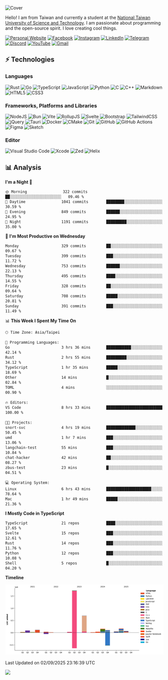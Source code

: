 <picture>
  <source media="(prefers-color-scheme: dark)" srcset="https://github.com/CRT-HAO/CRT-HAO/assets/31580253/6f53f4ab-546f-4db7-9f30-2c5b0711c0a2">
  <img alt="Cover" src="https://github.com/CRT-HAO/CRT-HAO/assets/31580253/4efdfca0-1005-43ab-8c60-07e6973a89b2">
</picture>

Hello! I am from Taiwan and currently a student at the [National Taiwan University of Science and Technology](https://www.ntust.edu.tw/). I am passionate about programming and the open-source spirit. I love creating cool things.

[![Personal Website](https://img.shields.io/badge/Personal%20Website-%23000000.svg?style=for-the-badge)](https://hayden.tw/)
[![Facebook](https://img.shields.io/badge/Facebook-%231877F2.svg?style=for-the-badge&logo=Facebook&logoColor=white)](https://www.facebook.com/CRT.HAO.CHUN/)
[![Instagram](https://img.shields.io/badge/Instagram-%23E4405F.svg?style=for-the-badge&logo=Instagram&logoColor=white)](https://www.instagram.com/crt_hao/)
[![LinkedIn](https://img.shields.io/badge/linkedin-%230077B5.svg?style=for-the-badge&logo=linkedin&logoColor=white)](https://www.linkedin.com/in/crthao/)
[![Telegram](https://img.shields.io/badge/Telegram-2CA5E0?style=for-the-badge&logo=telegram&logoColor=white)](https://t.me/CRT_HAO)
[![Discord](https://img.shields.io/badge/Discord-%235865F2.svg?style=for-the-badge&logo=discord&logoColor=white)](https://discordapp.com/users/401324674371551234)
[![YouTube](https://img.shields.io/badge/YouTube-%23FF0000.svg?style=for-the-badge&logo=YouTube&logoColor=white)](https://www.youtube.com/channel/UC-WnTCkztbitHGXnmvipUUg)
[![Gmail](https://img.shields.io/badge/Gmail-D14836?style=for-the-badge&logo=gmail&logoColor=white)](mailto:m831718@gmail.com)

## ⚡ Technologies

### Languages

![Rust](https://img.shields.io/badge/rust-%23000000.svg?style=for-the-badge&logo=rust&logoColor=white)
![Go](https://img.shields.io/badge/go-%2300ADD8.svg?style=for-the-badge&logo=go&logoColor=white)
![TypeScript](https://img.shields.io/badge/typescript-%23007ACC.svg?style=for-the-badge&logo=typescript&logoColor=white)
![JavaScript](https://img.shields.io/badge/javascript-%23323330.svg?style=for-the-badge&logo=javascript&logoColor=%23F7DF1E)
![Python](https://img.shields.io/badge/python-3670A0?style=for-the-badge&logo=python&logoColor=ffdd54)
![C](https://img.shields.io/badge/c-%2300599C.svg?style=for-the-badge&logo=c&logoColor=white)
![C++](https://img.shields.io/badge/c++-%2300599C.svg?style=for-the-badge&logo=c%2B%2B&logoColor=white)
![Markdown](https://img.shields.io/badge/markdown-%23000000.svg?style=for-the-badge&logo=markdown&logoColor=white)
![HTML5](https://img.shields.io/badge/html5-%23E34F26.svg?style=for-the-badge&logo=html5&logoColor=white)
![CSS3](https://img.shields.io/badge/css3-%231572B6.svg?style=for-the-badge&logo=css3&logoColor=white)

### Frameworks, Platforms and Libraries

![NodeJS](https://img.shields.io/badge/node.js-6DA55F?style=for-the-badge&logo=node.js&logoColor=white)
![Bun](https://img.shields.io/badge/Bun-%23000000.svg?style=for-the-badge&logo=bun&logoColor=white)
![Vite](https://img.shields.io/badge/vite-%23646CFF.svg?style=for-the-badge&logo=vite&logoColor=white)
![RollupJS](https://img.shields.io/badge/RollupJS-ef3335?style=for-the-badge&logo=rollup.js&logoColor=white)
![Svelte](https://img.shields.io/badge/svelte-%23f1413d.svg?style=for-the-badge&logo=svelte&logoColor=white)
![Bootstrap](https://img.shields.io/badge/bootstrap-%238511FA.svg?style=for-the-badge&logo=bootstrap&logoColor=white)
![TailwindCSS](https://img.shields.io/badge/tailwindcss-%2338B2AC.svg?style=for-the-badge&logo=tailwind-css&logoColor=white)
![jQuery](https://img.shields.io/badge/jquery-%230769AD.svg?style=for-the-badge&logo=jquery&logoColor=white)
![Tauri](https://img.shields.io/badge/tauri-%2324C8DB.svg?style=for-the-badge&logo=tauri&logoColor=%23FFFFFF)
![Docker](https://img.shields.io/badge/docker-%230db7ed.svg?style=for-the-badge&logo=docker&logoColor=white)
![CMake](https://img.shields.io/badge/CMake-%23008FBA.svg?style=for-the-badge&logo=cmake&logoColor=white)
![Git](https://img.shields.io/badge/git-%23F05033.svg?style=for-the-badge&logo=git&logoColor=white)
![GitHub](https://img.shields.io/badge/github-%23121011.svg?style=for-the-badge&logo=github&logoColor=white)
![GitHub Actions](https://img.shields.io/badge/github%20actions-%232671E5.svg?style=for-the-badge&logo=githubactions&logoColor=white)
![Figma](https://img.shields.io/badge/figma-%23F24E1E.svg?style=for-the-badge&logo=figma&logoColor=white)
![Sketch](https://img.shields.io/badge/Sketch-FFB387?style=for-the-badge&logo=sketch&logoColor=black)

### Editor

![Visual Studio Code](https://img.shields.io/badge/Visual%20Studio%20Code-0078d7.svg?style=for-the-badge&logo=visual-studio-code&logoColor=white)
![Xcode](https://img.shields.io/badge/Xcode-007ACC?style=for-the-badge&logo=Xcode&logoColor=white)
![Zed](https://img.shields.io/badge/Zed-F6F5F0?style=for-the-badge&logo=zed&logoColor=black)
![Helix](https://img.shields.io/badge/Helix-281733?style=for-the-badge&logo=helix&logoColor=white)

## 📊 Analysis

<!--START_SECTION:waka-->
**I'm a Night 🦉** 

```text
🌞 Morning                322 commits         ██░░░░░░░░░░░░░░░░░░░░░░░   09.46 % 
🌆 Daytime                1041 commits        ████████░░░░░░░░░░░░░░░░░   30.59 % 
🌃 Evening                849 commits         ██████░░░░░░░░░░░░░░░░░░░   24.95 % 
🌙 Night                  1191 commits        █████████░░░░░░░░░░░░░░░░   35.00 % 
```
📅 **I'm Most Productive on Wednesday** 

```text
Monday                   329 commits         ██░░░░░░░░░░░░░░░░░░░░░░░   09.67 % 
Tuesday                  399 commits         ███░░░░░░░░░░░░░░░░░░░░░░   11.72 % 
Wednesday                753 commits         ██████░░░░░░░░░░░░░░░░░░░   22.13 % 
Thursday                 495 commits         ████░░░░░░░░░░░░░░░░░░░░░   14.55 % 
Friday                   328 commits         ██░░░░░░░░░░░░░░░░░░░░░░░   09.64 % 
Saturday                 708 commits         █████░░░░░░░░░░░░░░░░░░░░   20.81 % 
Sunday                   391 commits         ███░░░░░░░░░░░░░░░░░░░░░░   11.49 % 
```


📊 **This Week I Spent My Time On** 

```text
🕑︎ Time Zone: Asia/Taipei

💬 Programming Languages: 
Go                       3 hrs 36 mins       ███████████░░░░░░░░░░░░░░   42.14 % 
Rust                     2 hrs 55 mins       █████████░░░░░░░░░░░░░░░░   34.12 % 
TypeScript               1 hr 35 mins        █████░░░░░░░░░░░░░░░░░░░░   18.69 % 
Other                    14 mins             █░░░░░░░░░░░░░░░░░░░░░░░░   02.84 % 
TOML                     4 mins              ░░░░░░░░░░░░░░░░░░░░░░░░░   00.90 % 

🔥 Editors: 
VS Code                  8 hrs 33 mins       █████████████████████████   100.00 % 

🐱‍💻 Projects: 
snort-svc                4 hrs 19 mins       █████████████░░░░░░░░░░░░   50.45 % 
umd                      1 hr 7 mins         ███░░░░░░░░░░░░░░░░░░░░░░   13.06 % 
langchain-test           55 mins             ███░░░░░░░░░░░░░░░░░░░░░░   10.84 % 
chat-hacker              42 mins             ██░░░░░░░░░░░░░░░░░░░░░░░   08.27 % 
zbus-test                23 mins             █░░░░░░░░░░░░░░░░░░░░░░░░   04.51 % 

💻 Operating System: 
Linux                    6 hrs 43 mins       ████████████████████░░░░░   78.64 % 
Mac                      1 hr 49 mins        █████░░░░░░░░░░░░░░░░░░░░   21.36 % 
```

**I Mostly Code in TypeScript** 

```text
TypeScript               21 repos            ████░░░░░░░░░░░░░░░░░░░░░   17.65 % 
Svelte                   15 repos            ███░░░░░░░░░░░░░░░░░░░░░░   12.61 % 
Rust                     14 repos            ███░░░░░░░░░░░░░░░░░░░░░░   11.76 % 
Python                   12 repos            ███░░░░░░░░░░░░░░░░░░░░░░   10.08 % 
Shell                    5 repos             █░░░░░░░░░░░░░░░░░░░░░░░░   04.20 % 
```



**Timeline**

![Lines of Code chart](https://raw.githubusercontent.com/hayd1n/hayd1n/main/assets/bar_graph.png)


 Last Updated on 02/09/2025 23:16:39 UTC
<!--END_SECTION:waka-->

![](https://komarev.com/ghpvc/?username=CRT-HAO&style=flat-square)

